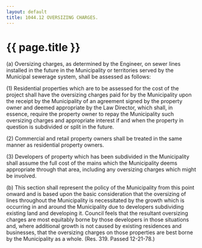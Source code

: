 ```yaml
---
layout: default 
title: 1044.12 OVERSIZING CHARGES.
---
```


{{ page.title }}
================

​(a) Oversizing charges, as determined by the Engineer, on sewer lines
installed in the future in the Municipality or territories served by the
Municipal sewerage system, shall be assessed as follows:

​(1) Residential properties which are to be assessed for the cost of the
project shall have the oversizing charges paid for by the Municipality
upon the receipt by the Municipality of an agreement signed by the
property owner and deemed appropriate by the Law Director, which shall,
in essence, require the property owner to repay the Municipality such
oversizing charges and appropriate interest if and when the property in
question is subdivided or split in the future.

​(2) Commercial and retail property owners shall be treated in the same
manner as residential property owners.

​(3) Developers of property which has been subdivided in the
Municipality shall assume the full cost of the mains which the
Municipality deems appropriate through that area, including any
oversizing charges which might be involved.

​(b) This section shall represent the policy of the Municipality from
this point onward and is based upon the basic consideration that the
oversizing of lines throughout the Municipality is necessitated by the
growth which is occurring in and around the Municipality due to
developers subdividing existing land and developing it. Council feels
that the resultant oversizing charges are most equitably borne by those
developers in those situations and, where additional growth is not
caused by existing residences and businesses, that the oversizing
charges on those properties are best borne by the Municipality as a
whole. (Res. 319. Passed 12-21-78.)

